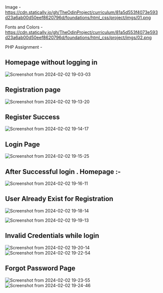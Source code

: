 Image - https://cdn.statically.io/gh/TheOdinProject/curriculum/81a5d553f4073e593d23a6ab00d50eef8620796d/foundations/html_css/project/imgs/01.png

Fonts and Colors -
https://cdn.statically.io/gh/TheOdinProject/curriculum/81a5d553f4073e593d23a6ab00d50eef8620796d/foundations/html_css/project/imgs/02.png

PHP Assignment - 

## Homepage without logging in 

![Screenshot from 2024-02-02 19-03-03](https://github.com/WisdmLabs/tejas-html-assignment/assets/57285167/2a538147-304e-4241-a355-6de672adb60a)

## Registration page

![Screenshot from 2024-02-02 19-13-20](https://github.com/WisdmLabs/tejas-html-assignment/assets/57285167/03186219-938e-4771-a60d-0ba1d2d9d094)

## Register Success 

![Screenshot from 2024-02-02 19-14-17](https://github.com/WisdmLabs/tejas-html-assignment/assets/57285167/6463d905-c15d-4fe6-ab3e-325fcb54ebf9)

## Login Page

![Screenshot from 2024-02-02 19-15-25](https://github.com/WisdmLabs/tejas-html-assignment/assets/57285167/fadc01b8-eff0-45a6-aa8b-1b20bda5bb4c)

## After Successful login . Homepage :-

![Screenshot from 2024-02-02 19-16-11](https://github.com/WisdmLabs/tejas-html-assignment/assets/57285167/35ed3f4a-7fd0-48fd-98b8-b07883c073b6)

## User Already Exist for Registration

![Screenshot from 2024-02-02 19-18-14](https://github.com/WisdmLabs/tejas-html-assignment/assets/57285167/a0a6f068-d450-48f7-aa56-b9ff52307b38)

![Screenshot from 2024-02-02 19-19-13](https://github.com/WisdmLabs/tejas-html-assignment/assets/57285167/97e2148c-e374-461f-8eb6-83c655ded0be)

## Invalid Credentials while login 

![Screenshot from 2024-02-02 19-20-14](https://github.com/WisdmLabs/tejas-html-assignment/assets/57285167/f6378275-8806-4cf8-a66e-abaeac80501b)
![Screenshot from 2024-02-02 19-22-54](https://github.com/WisdmLabs/tejas-html-assignment/assets/57285167/1da068a7-b628-4c70-bee5-68c1defa0ffa)

## Forgot Password Page 

![Screenshot from 2024-02-02 19-23-55](https://github.com/WisdmLabs/tejas-html-assignment/assets/57285167/15e75087-7b11-46db-b9ea-52f0a354fb49)
![Screenshot from 2024-02-02 19-24-46](https://github.com/WisdmLabs/tejas-html-assignment/assets/57285167/ad256f58-c665-4def-9da8-1f2dcc08b523)









